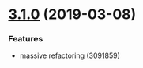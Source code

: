 # [3.1.0](https://github.com/elasticlive/web-sdk/compare/v3.0.2...v3.1.0) (2019-03-08)


### Features

* massive refactoring ([3091859](https://github.com/elasticlive/web-sdk/commit/3091859))
